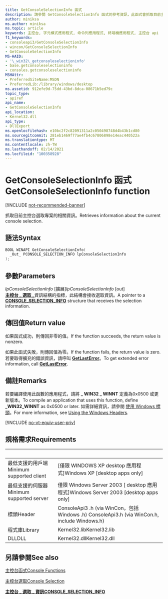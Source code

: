 ```yaml
---
title: GetConsoleSelectionInfo 函式
description: 請參閱 GetConsoleSelectionInfo 函式的參考資訊，此函式會抓取目前主控台選取專案的相關資訊。
author: miniksa
ms.author: miniksa
ms.topic: article
keywords: 主控台, 字元模式應用程式, 命令列應用程式, 終端機應用程式, 主控台 api
f1_keywords:
- consoleapi3/GetConsoleSelectionInfo
- wincon/GetConsoleSelectionInfo
- GetConsoleSelectionInfo
MS-HAID:
- '\_win32\_getconsoleselectioninfo'
- base.getconsoleselectioninfo
- consoles.getconsoleselectioninfo
MSHAttr:
- PreferredSiteName:MSDN
- PreferredLib:/library/windows/desktop
ms.assetid: 912efe9d-75dd-43bd-8dca-08671b5ed79c
topic_type:
- apiref
api_name:
- GetConsoleSelectionInfo
api_location:
- Kernel32.dll
api_type:
- DllExport
ms.openlocfilehash: e10bc2f2c82091311a2c050498748d4b43b1cd80
ms.sourcegitcommit: 281eb1469f77ae4fb4c67806898e14eac440522a
ms.translationtype: MT
ms.contentlocale: zh-TW
ms.lasthandoff: 02/14/2021
ms.locfileid: "100358928"
---
```

# <a name="getconsoleselectioninfo-function"></a><span data-ttu-id="f3601-104">GetConsoleSelectionInfo 函式</span><span class="sxs-lookup"><span data-stu-id="f3601-104">GetConsoleSelectionInfo function</span></span>

[!INCLUDE [not-recommended-banner](./includes/not-recommended-banner.md)]

<span data-ttu-id="f3601-105">抓取目前主控台選取專案的相關資訊。</span><span class="sxs-lookup"><span data-stu-id="f3601-105">Retrieves information about the current console selection.</span></span>

## <a name="syntax"></a><span data-ttu-id="f3601-106">語法</span><span class="sxs-lookup"><span data-stu-id="f3601-106">Syntax</span></span>

```C
BOOL WINAPI GetConsoleSelectionInfo(
  _Out_ PCONSOLE_SELECTION_INFO lpConsoleSelectionInfo
);
```

## <a name="parameters"></a><span data-ttu-id="f3601-107">參數</span><span class="sxs-lookup"><span data-stu-id="f3601-107">Parameters</span></span>

<span data-ttu-id="f3601-108">*lpConsoleSelectionInfo* \[擴展\]</span><span class="sxs-lookup"><span data-stu-id="f3601-108">*lpConsoleSelectionInfo* \[out\]</span></span>  
<span data-ttu-id="f3601-109">[**主控台 \_ 選取 \_**](console-selection-info-str.md)資訊結構的指標，此結構會接收選取資訊。</span><span class="sxs-lookup"><span data-stu-id="f3601-109">A pointer to a [**CONSOLE\_SELECTION\_INFO**](console-selection-info-str.md) structure that receives the selection information.</span></span>

## <a name="return-value"></a><span data-ttu-id="f3601-110">傳回值</span><span class="sxs-lookup"><span data-stu-id="f3601-110">Return value</span></span>

<span data-ttu-id="f3601-111">如果函式成功，則傳回非零的值。</span><span class="sxs-lookup"><span data-stu-id="f3601-111">If the function succeeds, the return value is nonzero.</span></span>

<span data-ttu-id="f3601-112">如果此函式失敗，則傳回值為零。</span><span class="sxs-lookup"><span data-stu-id="f3601-112">If the function fails, the return value is zero.</span></span> <span data-ttu-id="f3601-113">若要取得擴充的錯誤資訊，請呼叫 [**GetLastError**](/windows/win32/api/errhandlingapi/nf-errhandlingapi-getlasterror)。</span><span class="sxs-lookup"><span data-stu-id="f3601-113">To get extended error information, call [**GetLastError**](/windows/win32/api/errhandlingapi/nf-errhandlingapi-getlasterror).</span></span>

## <a name="remarks"></a><span data-ttu-id="f3601-114">備註</span><span class="sxs-lookup"><span data-stu-id="f3601-114">Remarks</span></span>

<span data-ttu-id="f3601-115">若要編譯使用此函數的應用程式，請將 **\_ WIN32 \_ WINNT** 定義為0x0500 或更新版本。</span><span class="sxs-lookup"><span data-stu-id="f3601-115">To compile an application that uses this function, define **\_WIN32\_WINNT** as 0x0500 or later.</span></span> <span data-ttu-id="f3601-116">如需詳細資訊，請參閱 [使用 Windows 標頭](/windows/win32/winprog/using-the-windows-headers)。</span><span class="sxs-lookup"><span data-stu-id="f3601-116">For more information, see [Using the Windows Headers](/windows/win32/winprog/using-the-windows-headers).</span></span>

[!INCLUDE [no-vt-equiv-user-priv](./includes/no-vt-equiv-user-priv.md)]

## <a name="requirements"></a><span data-ttu-id="f3601-117">規格需求</span><span class="sxs-lookup"><span data-stu-id="f3601-117">Requirements</span></span>

| &nbsp; | &nbsp; |
|-|-|
| <span data-ttu-id="f3601-118">最低支援的用戶端</span><span class="sxs-lookup"><span data-stu-id="f3601-118">Minimum supported client</span></span> | <span data-ttu-id="f3601-119">\[僅限 WINDOWS XP desktop 應用程式\]</span><span class="sxs-lookup"><span data-stu-id="f3601-119">Windows XP \[desktop apps only\]</span></span> |
| <span data-ttu-id="f3601-120">最低支援的伺服器</span><span class="sxs-lookup"><span data-stu-id="f3601-120">Minimum supported server</span></span> | <span data-ttu-id="f3601-121">僅限 Windows Server 2003 \[ desktop 應用程式\]</span><span class="sxs-lookup"><span data-stu-id="f3601-121">Windows Server 2003 \[desktop apps only\]</span></span> |
| <span data-ttu-id="f3601-122">標頭</span><span class="sxs-lookup"><span data-stu-id="f3601-122">Header</span></span> | <span data-ttu-id="f3601-123">ConsoleApi3 .h (via WinCon，包括 Windows .h) </span><span class="sxs-lookup"><span data-stu-id="f3601-123">ConsoleApi3.h (via WinCon.h, include Windows.h)</span></span> |
| <span data-ttu-id="f3601-124">程式庫</span><span class="sxs-lookup"><span data-stu-id="f3601-124">Library</span></span> | <span data-ttu-id="f3601-125">Kernel32.lib</span><span class="sxs-lookup"><span data-stu-id="f3601-125">Kernel32.lib</span></span> |
| <span data-ttu-id="f3601-126">DLL</span><span class="sxs-lookup"><span data-stu-id="f3601-126">DLL</span></span> | <span data-ttu-id="f3601-127">Kernel32.dll</span><span class="sxs-lookup"><span data-stu-id="f3601-127">Kernel32.dll</span></span> |

## <a name="see-also"></a><span data-ttu-id="f3601-128">另請參閱</span><span class="sxs-lookup"><span data-stu-id="f3601-128">See also</span></span>

[<span data-ttu-id="f3601-129">主控台函式</span><span class="sxs-lookup"><span data-stu-id="f3601-129">Console Functions</span></span>](console-functions.md)

[<span data-ttu-id="f3601-130">主控台選取</span><span class="sxs-lookup"><span data-stu-id="f3601-130">Console Selection</span></span>](console-selection.md)

[<span data-ttu-id="f3601-131">**主控台 \_ 選取 \_ 資訊**</span><span class="sxs-lookup"><span data-stu-id="f3601-131">**CONSOLE\_SELECTION\_INFO**</span></span>](console-selection-info-str.md)